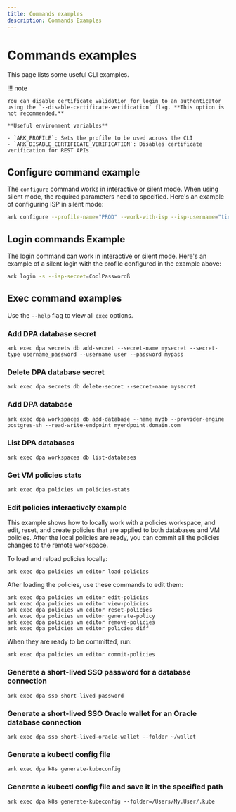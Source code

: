 ```yaml
---
title: Commands examples
description: Commands Examples
---
```


# Commands examples

This page lists some useful CLI examples.

!!! note

    You can disable certificate validation for login to an authenticator using the `--disable-certificate-verification` flag. **This option is not recommended.**

    **Useful environment variables**

    - `ARK_PROFILE`: Sets the profile to be used across the CLI
    - `ARK_DISABLE_CERTIFICATE_VERIFICATION`: Disables certificate verification for REST APIs

## Configure command example

The `configure` command works in interactive or silent mode. When using silent mode, the required parameters need to specified. Here's an example of configuring ISP in silent mode:

```bash linenums="0"
ark configure --profile-name="PROD" --work-with-isp --isp-username="tina@cyberark.cloud.12345" --silent --allow-output
```

## Login commands Example

The login command can work in interactive or silent mode. Here's an example of a silent login with the profile configured in the example above:
```bash linenums="0"
ark login -s --isp-secret=CoolPasswordß
```

## Exec command examples

Use the `--help` flag to view all `exec` options.

### Add DPA database secret

```shell linenums="0"
ark exec dpa secrets db add-secret --secret-name mysecret --secret-type username_password --username user --password mypass
```

### Delete DPA database secret

```shell linenums="0"
ark exec dpa secrets db delete-secret --secret-name mysecret
```

### Add DPA database

```shell linenums="0"
ark exec dpa workspaces db add-database --name mydb --provider-engine postgres-sh --read-write-endpoint myendpoint.domain.com
```

### List DPA databases

```shell linenums="0"
ark exec dpa workspaces db list-databases
```

### Get VM policies stats

```shell linenums="0"
ark exec dpa policies vm policies-stats
```

### Edit policies interactively example

This example shows how to locally work with a policies workspace, and edit, reset, and create policies that are applied to both databases and VM policies. After the local policies are ready, you can commit all the policies changes to the remote workspace.

To load and reload policies locally:

```shell linenums="0"
ark exec dpa policies vm editor load-policies
```

After loading the policies, use these commands to edit them:
```shell
ark exec dpa policies vm editor edit-policies
ark exec dpa policies vm editor view-policies
ark exec dpa policies vm editor reset-policies
ark exec dpa policies vm editor generate-policy
ark exec dpa policies vm editor remove-policies
ark exec dpa policies vm editor policies diff
```

When they are ready to be committed, run:
```shell linenums="0"
ark exec dpa policies vm editor commit-policies
```

### Generate a short-lived SSO password for a database connection
```shell linenums="0"
ark exec dpa sso short-lived-password
```

### Generate a short-lived SSO Oracle wallet for an Oracle database connection
```shell linenums="0"
ark exec dpa sso short-lived-oracle-wallet --folder ~/wallet
```

### Generate a kubectl config file 
```shell linenums="0"
ark exec dpa k8s generate-kubeconfig 
```

### Generate a kubectl config file and save it in the specified path
```shell linenums="0"
ark exec dpa k8s generate-kubeconfig --folder=/Users/My.User/.kube
```
